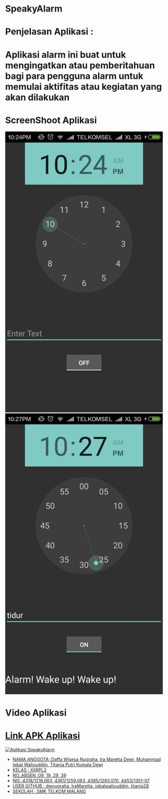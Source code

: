 # SpeakyAlarm

# Penjelasan Aplikasi :
# Aplikasi alarm ini buat untuk mengingatkan atau pemberitahuan bagi para pengguna alarm untuk memulai aktifitas atau kegiatan yang akan dilakukan

# ScreenShoot Aplikasi
![ScreenshootSpeakyAlarm](https://github.com/dwnugraha/SpeakyAlarm/blob/master/2.jpeg)
![ScreenshootSpeakyAlarm2](https://github.com/dwnugraha/SpeakyAlarm/blob/master/WhatsApp%20Image%202016-12-07%20at%207.35.13%20AM%20(1).jpeg)

# Video Aplikasi
<a href ="https://youtu.be/8leTG3Ehjlo" target="_blank">

# Link APK Aplikasi
![Aplikasi SpeakyAlarm](https://drive.google.com/open?id=0B1q0GCtA6UptX20zVnVFa1lYcHM)



* NAMA ANGGOTA      :Daffa Wisesa Nugraha, Ira Maretta Dewi, Muhammad Iqbal Waliyuddiin, Titania Putri Kumala Dewi
* KELAS             : XIIRPL2
* NO_ABSEN          :09, 19, 29, 39
* NIS               :4318/1216.063, 4361/1259.063, 4385/1283.070, 4453/1351-07
* USER GITHUB       : dwnugraha, IraMaretta, iqbalwaliyuddiin, titania28
* SEKOLAH           : SMK TELKOM MALANG
